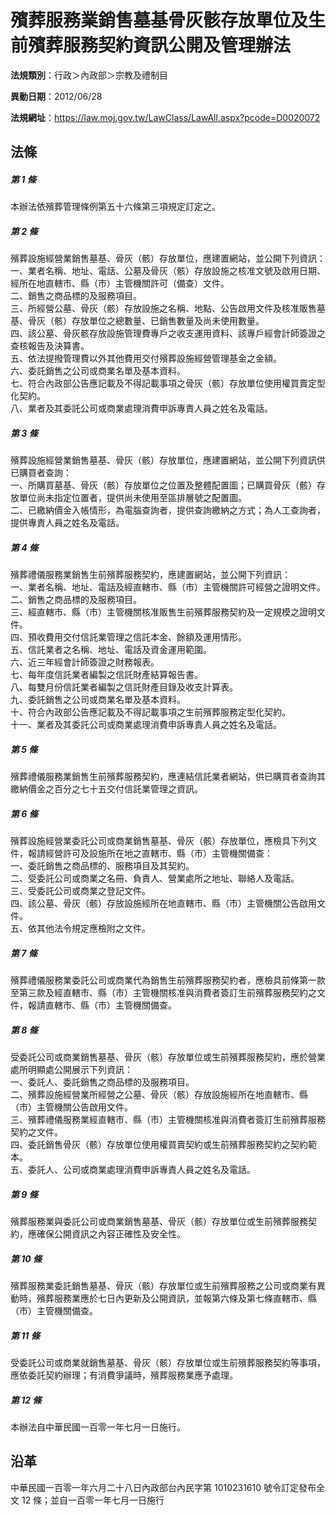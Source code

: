 # 殯葬服務業銷售墓基骨灰骸存放單位及生前殯葬服務契約資訊公開及管理辦法



**法規類別**：行政＞內政部＞宗教及禮制目

**異動日期**：2012/06/28  

**法規網址**：https://law.moj.gov.tw/LawClass/LawAll.aspx?pcode=D0020072



## 法條
##### 第 1 條
本辦法依殯葬管理條例第五十六條第三項規定訂定之。

##### 第 2 條
殯葬設施經營業銷售墓基、骨灰（骸）存放單位，應建置網站，並公開下列資訊：  
一、業者名稱、地址、電話、公墓及骨灰（骸）存放設施之核准文號及啟用日期、經所在地直轄市、縣（市）主管機關許可（備查）文件。  
二、銷售之商品標的及服務項目。  
三、所經營公墓、骨灰（骸）存放設施之名稱、地點、公告啟用文件及核准販售墓基、骨灰（骸）存放單位之總數量、已銷售數量及尚未使用數量。  
四、該公墓、骨灰骸存放設施管理費專戶之收支運用資料、該專戶經會計師簽證之查核報告及決算書。  
五、依法提撥管理費以外其他費用交付殯葬設施經營管理基金之金額。  
六、委託銷售之公司或商業名單及基本資料。  
七、符合內政部公告應記載及不得記載事項之骨灰（骸）存放單位使用權買賣定型化契約。  
八、業者及其委託公司或商業處理消費申訴專責人員之姓名及電話。

##### 第 3 條
殯葬設施經營業銷售墓基、骨灰（骸）存放單位，應建置網站，並公開下列資訊供已購買者查詢：  
一、所購買墓基、骨灰（骸）存放單位之位置及整體配置圖；已購買骨灰（骸）存放單位尚未指定位置者，提供尚未使用至區排層號之配置圖。  
二、已繳納價金入帳情形，為電腦查詢者，提供查詢繳納之方式；為人工查詢者，提供專責人員之姓名及電話。

##### 第 4 條
殯葬禮儀服務業銷售生前殯葬服務契約，應建置網站，並公開下列資訊：  
一、業者名稱、地址、電話及經直轄市、縣（市）主管機關許可經營之證明文件。  
二、銷售之商品標的及服務項目。  
三、經直轄市、縣（市）主管機關核准販售生前殯葬服務契約及一定規模之證明文件。  
四、預收費用交付信託業管理之信託本金、餘額及運用情形。  
五、信託業者之名稱、地址、電話及資金運用範圍。  
六、近三年經會計師簽證之財務報表。  
七、每年度信託業者編製之信託財產結算報告書。  
八、每雙月份信託業者編製之信託財產目錄及收支計算表。  
九、委託銷售之公司或商業名單及基本資料。  
十、符合內政部公告應記載及不得記載事項之生前殯葬服務定型化契約。  
十一、業者及其委託公司或商業處理消費申訴專責人員之姓名及電話。

##### 第 5 條
殯葬禮儀服務業銷售生前殯葬服務契約，應連結信託業者網站，供已購買者查詢其繳納價金之百分之七十五交付信託業管理之資訊。

##### 第 6 條
殯葬設施經營業委託公司或商業銷售墓基、骨灰（骸）存放單位，應檢具下列文件，報請經營許可及設施所在地之直轄市、縣（市）主管機關備查：  
一、委託銷售之商品標的、服務項目及其契約。  
二、受委託公司或商業之名冊、負責人、營業處所之地址、聯絡人及電話。  
三、受委託公司或商業之登記文件。  
四、該公墓、骨灰（骸）存放設施經所在地直轄市、縣（市）主管機關公告啟用文件。  
五、依其他法令規定應檢附之文件。

##### 第 7 條
殯葬禮儀服務業委託公司或商業代為銷售生前殯葬服務契約者，應檢具前條第一款至第三款及經直轄市、縣（市）主管機關核准與消費者簽訂生前殯葬服務契約之文件，報請直轄市、縣（市）主管機關備查。

##### 第 8 條
受委託公司或商業銷售墓基、骨灰（骸）存放單位或生前殯葬服務契約，應於營業處所明顯處公開展示下列資訊：  
一、委託人、委託銷售之商品標的及服務項目。  
二、殯葬設施經營業所經營之公墓、骨灰（骸）存放設施經所在地直轄市、縣（市）主管機關公告啟用文件。  
三、殯葬禮儀服務業經直轄市、縣（市）主管機關核准與消費者簽訂生前殯葬服務契約之文件。  
四、委託銷售骨灰（骸）存放單位使用權買賣契約或生前殯葬服務契約之契約範本。  
五、委託人、公司或商業處理消費申訴專責人員之姓名及電話。

##### 第 9 條
殯葬服務業與委託公司或商業銷售墓基、骨灰（骸）存放單位或生前殯葬服務契約，應確保公開資訊之內容正確性及安全性。

##### 第 10 條
殯葬服務業委託銷售墓基、骨灰（骸）存放單位或生前殯葬服務之公司或商業有異動時，殯葬服務業應於七日內更新及公開資訊，並報第六條及第七條直轄市、縣（市）主管機關備查。

##### 第 11 條
受委託公司或商業就銷售墓基、骨灰（骸）存放單位或生前殯葬服務契約等事項，應依委託契約辦理；有消費爭議時，殯葬服務業應予處理。

##### 第 12 條
本辦法自中華民國一百零一年七月一日施行。

## 沿革
中華民國一百零一年六月二十八日內政部台內民字第 1010231610 號令訂定發布全文 12 條；並自一百零一年七月一日施行
